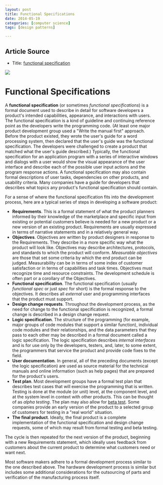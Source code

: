 ```yaml
---
layout: post
title: Functional Specifications
date: 2014-05-19
categories: [computer science]
tags: [design patterns]

---
```



## Article Source
* Title: [functional specification](http://searchsoftwarequality.techtarget.com/definition/functional-specification)

[![](http://sungsoo.github.com/images/functional-specifications.png)](http://sungsoo.github.com/images/functional-specifications.png)

# Functional Specifications

A **functional specification** (or sometimes *functional specifications*) is
a formal document used to describe in detail for software developers a
product's intended capabilities, appearance, and interactions with
users. The functional specification is a kind of guideline and
continuing reference point as the developers write the programming code.
(At least one major product development group used a "Write the manual
first" approach. Before the product existed, they wrote the user's guide
for a word processing system, then declared that the user's guide was
the functional specification. The developers were challenged to create a
product that matched what the user's guide described.) Typically, the
functional specification for an application program with a series of
interactive windows and dialogs with a user would show the visual
appearance of the user interface and describe each of the possible user
input actions and the program response actions. A functional
specification may also contain formal descriptions of user tasks,
dependencies on other products, and usability criteria. Many companies
have a guide for developers that describes what topics any product's
functional specification should contain.

For a sense of where the functional specification fits into the
development process, here are a typical series of steps in developing a
software product:

-   **Requirements**. This is a formal statement of what the product
    planners informed by their knowledge of the marketplace and specific
    input from existing or potential customers believe is needed for a
    new product or a new version of an existing product. Requirements
    are usually expressed in terms of narrative statements and in a
    relatively general way.
-   **Objectives**. Objectives are written by product designers in
    response to the Requirements. They describe in a more specific way
    what the product will look like. Objectives may describe
    architectures, protocols, and standards to which the product will
    conform. *Measurable objectives* are those that set some criteria by
    which the end product can be judged. Measurability can be in terms
    of some index of customer satisfaction or in terms of capabilities
    and task times. Objectives must recognize time and resource
    constraints. The development schedule is often part or a corollary
    of the Objectives.
-   **Functional specification**. The functional specification (usually
    *functional spec* or just *spec* for short) is the formal response
    to the objectives. It describes all *external* user and programming
    interfaces that the product must support.
-   **Design change requests**. Throughout the development process, as
    the need for change to the functional specification is recognized, a
    formal change is described in a design change request.
-   **Logic specification**. The structure of the programming (for
    example, major groups of code modules that support a similar
    function), individual code modules and their relationships, and the
    data parameters that they pass to each other may be described in a
    formal document called a logic specification. The logic
    specification describes *internal interfaces* and is for use only by
    the developers, testers, and, later, to some extent, the programmers
    that service the product and provide code fixes to the field.
-   **User documentation**. In general, all of the preceding documents
    (except the logic specification) are used as source material for the
    technical manuals and online information (such as help pages) that
    are prepared for the product's users.
-   **Test plan**. Most development groups have a formal test plan that
    describes test cases that will exercise the programming that is
    written. Testing is done at the module (or unit) level, at the
    component level, and at the system level in context with other
    products. This can be thought of as *alpha testing*. The plan may
    also allow for [beta
    test](http://searchcio-midmarket.techtarget.com/definition/beta-test).
    Some companies provide an early version of the product to a selected
    group of customers for testing in a "real world" situation.
-   **The final product**. Ideally, the final product is a complete
    implementation of the functional specification and design change
    requests, some of which may result from formal testing and beta
    testing.

The cycle is then repeated for the next version of the product,
beginning with a new Requirements statement, which ideally uses feedback
from customers about the current product to determine what customers
need or want next.

Most software makers adhere to a formal development process similar to
the one described above. The hardware development process is similar but
includes some additional considerations for the outsourcing of parts and
verification of the manufacturing process itself.